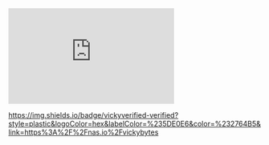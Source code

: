 <iframe src="https://api.badgr.io/public/assertions/KjpyyhR-Tg2AFAB6N2haVA?embedVersion=1&amp;embedWidth=330&amp;embedHeight=191&amp;identity__email=vivekraja98%40gmail.com" title="Badge: AWS User Group Madurai Leader" style="width: 330px; height: 191px; border: 0px;"></iframe>


https://img.shields.io/badge/vickyverified-verified?style=plastic&logoColor=hex&labelColor=%235DE0E6&color=%232764B5&link=https%3A%2F%2Fnas.io%2Fvickybytes
